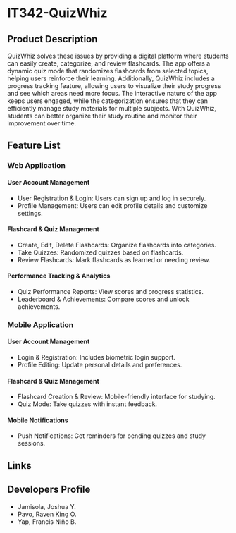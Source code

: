 # IT342-QuizWhiz


## Product Description

QuizWhiz solves these issues by providing a digital platform where students can easily create, categorize, and review flashcards. The app offers a dynamic quiz mode that randomizes flashcards from selected topics, helping users reinforce their learning. Additionally, QuizWhiz includes a progress tracking feature, allowing users to visualize their study progress and see which areas need more focus. The interactive nature of the app keeps users engaged, while the categorization ensures that they can efficiently manage study materials for multiple subjects. With QuizWhiz, students can better organize their study routine and monitor their improvement over time.


## Feature List

### Web Application

#### User Account Management
* User Registration & Login: Users can sign up and log in securely.
* Profile Management: Users can edit profile details and customize settings.
#### Flashcard & Quiz Management
* Create, Edit, Delete Flashcards: Organize flashcards into categories.
* Take Quizzes: Randomized quizzes based on flashcards.
* Review Flashcards: Mark flashcards as learned or needing review.
#### Performance Tracking & Analytics
* Quiz Performance Reports: View scores and progress statistics.
* Leaderboard & Achievements: Compare scores and unlock achievements.

### Mobile Application

#### User Account Management
* Login & Registration: Includes biometric login support.
* Profile Editing: Update personal details and preferences.
#### Flashcard & Quiz Management
* Flashcard Creation & Review: Mobile-friendly interface for studying.
* Quiz Mode: Take quizzes with instant feedback.
#### Mobile Notifications
* Push Notifications: Get reminders for pending quizzes and study sessions.


## Links

## Developers Profile

- Jamisola, Joshua Y.
- Pavo, Raven King O.
- Yap, Francis Niño B.



